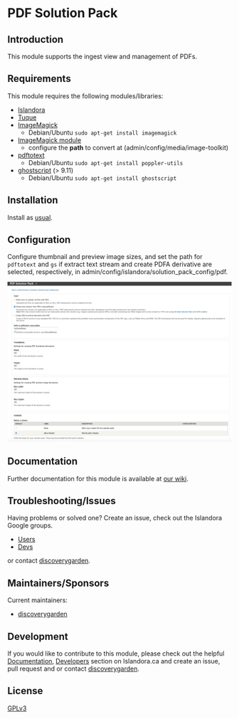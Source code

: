 # PDF Solution Pack

## Introduction

This module supports the ingest view and management of PDFs.

## Requirements

This module requires the following modules/libraries:

* [Islandora](https://github.com/discoverygarden/islandora)
* [Tuque](https://github.com/islandora/tuque)
* [ImageMagick](http://www.imagemagick.org/script/index.php)
  *  Debian/Ubuntu `sudo apt-get install imagemagick`
* [ImageMagick module](https://www.drupal.org/project/imagemagick)
  * configure the **path** to convert at (admin/config/media/image-toolkit)
* [pdftotext](http://poppler.freedesktop.org)
  * Debian/Ubuntu `sudo apt-get install poppler-utils`
* [ghostscript](http://www.ghostscript.com) (> 9.11)
  * Debian/Ubuntu `sudo apt-get install ghostscript`

## Installation

Install as
[usual](https://www.drupal.org/docs/8/extending-drupal-8/installing-drupal-8-modules).

## Configuration

Configure thumbnail and preview image sizes, and set the path for `pdftotext`
and `gs` if extract text stream and create PDFA derivative are selected,
respectively, in admin/config/islandora/solution_pack_config/pdf.

![Configuration](https://raw.githubusercontent.com/dmoses/islandora_screenshots/master/pdf_sp_config.jpg)

## Documentation

Further documentation for this module is available at
[our wiki](https://wiki.duraspace.org/display/ISLANDORA/PDF+Solution+Pack).

## Troubleshooting/Issues

Having problems or solved one? Create an issue, check out the Islandora Google
groups.

* [Users](https://groups.google.com/forum/?hl=en&fromgroups#!forum/islandora)
* [Devs](https://groups.google.com/forum/?hl=en&fromgroups#!forum/islandora-dev)

or contact [discoverygarden](http://support.discoverygarden.ca).

## Maintainers/Sponsors

Current maintainers:

* [discoverygarden](http://www.discoverygarden.ca)

## Development

If you would like to contribute to this module, please check out the helpful
[Documentation](https://github.com/Islandora/islandora/wiki#wiki-documentation-for-developers),
[Developers](http://islandora.ca/developers) section on Islandora.ca and create
an issue, pull request and or contact
[discoverygarden](http://support.discoverygarden.ca).

## License

[GPLv3](http://www.gnu.org/licenses/gpl-3.0.txt)
